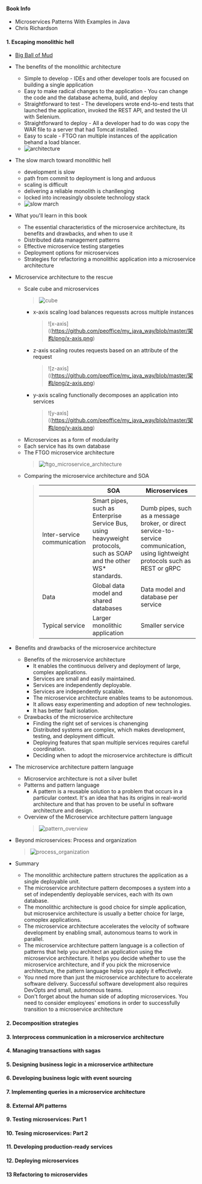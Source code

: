 #### Book Info
* Microservices Patterns With Examples in Java 
* Chris Richardson

#### 1. Escaping monolithic hell
* [Big Ball of Mud](www.laputan.org/mud/)

* The benefits of the monolithic architecture
  * Simple to develop - IDEs and other developer tools are focused on building a single application
  * Easy to make radical changes to the application - You can change the code and the database achema, build, and deploy
  * Straightforward to test - The developers wrote end-to-end tests that launched the application, invoked the REST API, and tested the UI with Selenium.
  * Straightforward to deploy - All a developer had to do was copy the WAR file to a server that had Tomcat installed.
  * Easy to scale - FTGO ran multiple instances of the application behand a load blancer.
  * ![architecture](https://github.com/peoffice/my_java_way/blob/master/架构/png/ftgo_architecture.png)

* The slow march toward monolithic hell
  * development is slow
  * path from commit to deployment is long and arduous 
  * scaling is difficult
  * delivering a reliable monolith is chanllenging
  * locked into increasingly obsolete technology stack
  * ![slow march](https://github.com/peoffice/my_java_way/blob/master/架构/png/ftgo_slow_march.png)

* What you'll learn in this book
  * The essential characteristics of the microservice architecture, its benefits and drawbacks, and when to use it
  * Distributed data management patterns
  * Effective microservice testing stargeties
  * Deployment options for microservices
  * Strategies for refactoring a monolithic application into a microservice architecture

* Microservice architecture to the rescue
  * Scale cube and microservices
    > ![cube](https://github.com/peoffice/my_java_way/blob/master/架构/png/cube.png)
    * x-axis scaling load balances requessts across multiple instances
      > ![x-axis]((https://github.com/peoffice/my_java_way/blob/master/架构/png/x-axis.png)
    * z-axis scaling routes requests based on an attribute of the request
      > ![z-axis]((https://github.com/peoffice/my_java_way/blob/master/架构/png/z-axis.png)
    * y-axis scaling functionally decomposes an application into services
      > ![y-axis]((https://github.com/peoffice/my_java_way/blob/master/架构/png/y-axis.png)
  * Microservices as a form of modularity
  * Each service has its own database
  * The FTGO microservice architecture
    > ![ftgo_microservice_architecture](https://github.com/peoffice/my_java_way/blob/master/架构/png/ftgo_microservice_architecture.png)
  * Comparing the microservice architecture and SOA
    > |    |SOA|Microservices|
    > |----|-----|-----|
    > |Inter-service communication|Smart pipes, such as Enterprise Service Bus, using heavyweight protocols, such as SOAP and the other WS* standards.|Dumb pipes, such as a message broker, or direct service-to-service communication, using lightweight protocols such as REST or gRPC|
    > |Data|Global data model and shared databases|Data model and database per service|
    > |Typical service|Larger monolithic application|Smaller service|
* Benefits and drawbacks of the microservice architecture
  * Benefits of the microservice architecture
    * It enables the continuous delivery and deployment of large, complex applications.
    * Services are small and easily maintained.
    * Services are independently deployable.
    * Services are independently scalable.
    * The microservice architecture enables teams to be autonomous.
    * It allows easy experimenting and adoption of new technologies.
    * It has better fault isolation.
  * Drawbacks of the microservice architecture
    * Finding the right set of services is chanenging
    * Distributed systems are complex, which makes development, testing, and deployment difficult.
    * Deploying features that span multiple services requires careful coordination.
    * Deciding when to adopt the microservice architecture is difficult
* The microservice architecture pattern language
  * Microservice architecture is not a silver bullet
  * Patterns and pattern language
    * A pattern is a reusable solution to a problem that occurs in a particular context. It's an idea that has its origins in real-world architecture and that has proven to be useful in software architecture and design.
  * Overview of the Microservice architecture pattern language
    > ![pattern_overview](https://github.com/peoffice/my_java_way/blob/master/架构/png/pattern_overview.png)
* Beyond microservices: Process and organization
  > ![process_organization](https://github.com/peoffice/my_java_way/blob/master/架构/png/process_organization.png)
* Summary
  * The monolithic architecture pattern structures the application as a single deployable unit.
  * The microservice architecture pattern decomposes a system into a set of independently deployable services, each with its own database.
  * The monolithic architecture is good choice for simple application, but microservice architecture is usually a better choice for large, comoplex applications.
  * The microservice architecture accelerates the velocity of software development by enabling small, autonomous teams to work in parallel.
  * The microservice architecture pattern language is a collection of patterns that help you architect an application using the microservice architecture. It helps you decide whether to use the microservice architecture, and if you pick the microservice architecture, the pattern language helps you apply it effectively.
  * You nned more than just the microservice architecture to accelerate software delivery. Successful software development also requires DevOpts and small, autonomous teams.
  * Don't forget about the human side of adopting microservices. You need to consider employees' emotions in order to successfully transition to a microservice architecture


#### 2. Decomposition strategies

#### 3. Interprocess communication in a microservice architecture

#### 4. Managing transactions with sagas

#### 5. Designing business logic in a microservice arthitecture

#### 6. Developing business logic with event sourcing

#### 7. Implementing queries in a microservice architecture

#### 8. External API patterns

#### 9. Testing microservices: Part 1

#### 10. Tesing microservices: Part 2

#### 11. Developing production-ready services

#### 12. Deploying microservices

#### 13 Refactoring to microservides